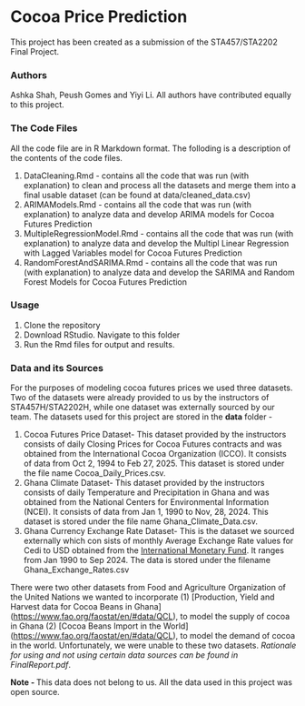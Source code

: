 # Cocoa Price Prediction

This project has been created as a submission of the STA457/STA2202 Final Project. 

### Authors
Ashka Shah, Peush Gomes and Yiyi Li. All authors have contributed equally to this project.

### The Code Files
All the code file are in R Markdown format. The folloding is a description of the contents of the code files.

1) DataCleaning.Rmd - contains all the code that was run (with explanation) to clean and process all the datasets and merge them into a final usable dataset (can be found at data/cleaned_data.csv)
2) ARIMAModels.Rmd - contains all the code that was run (with explanation) to analyze data and develop ARIMA models for Cocoa Futures Prediction 
3) MultipleRegressionModel.Rmd - contains all the code that was run (with explanation) to analyze data and develop the Multipl Linear Regression with Lagged Variables model for Cocoa Futures Prediction 
4) RandomForestAndSARIMA.Rmd - contains all the code that was run (with explanation) to analyze data and develop the SARIMA and Random Forest Models for Cocoa Futures Prediction 

### Usage

1) Clone the repository
2) Download RStudio. Navigate to this folder
3) Run the Rmd files for output and results. 

### Data and its Sources
 For the purposes of modeling cocoa futures prices we used three datasets. Two of the datasets were already provided to us by the instructors of STA457H/STA2202H, while one dataset was externally sourced by our team. 
 The datasets used for this project are stored in the **data** folder -
 1. Cocoa Futures Price Dataset- This dataset provided by the instructors consists of daily Closing Prices
 for Cocoa Futures contracts and was obtained from the International Cocoa Organization (ICCO).
 It consists of data from Oct 2, 1994 to Feb 27, 2025. This dataset is stored under the file name
 Cocoa_Daily_Prices.csv.
 2. Ghana Climate Dataset- This dataset provided by the instructors consists of daily Temperature and
 Precipitation in Ghana and was obtained from the National Centers for Environmental Information
 (NCEI). It consists of data from Jan 1, 1990 to Nov, 28, 2024. This dataset is stored under the file
 name Ghana_Climate_Data.csv.
 3. Ghana Currency Exchange Rate Dataset- This is the dataset we sourced externally which con
sists of monthly Average Exchange Rate values for Cedi to USD obtained from the [International
 Monetary Fund](https://data.imf.org/regular.aspx?key=61545850). It ranges from Jan 1990 to Sep 2024. The data is stored under the filename
 Ghana_Exchange_Rates.csv 

There were two other datasets from Food and Agriculture Organization of the United Nations we wanted to incorporate (1) [Production, Yield and Harvest data for Cocoa Beans in Ghana] (https://www.fao.org/faostat/en/#data/QCL), to model the supply of cocoa in Ghana (2) [Cocoa Beans Import in the World] (https://www.fao.org/faostat/en/#data/QCL), to model the demand of cocoa in the world.  Unfortunately, we were unable to these two datasets. <i>Rationale for using and not using certain data sources can be found in FinalReport.pdf</i>.

<b>Note - </b> This data does not belong to us. All the data used in this project was open source.


